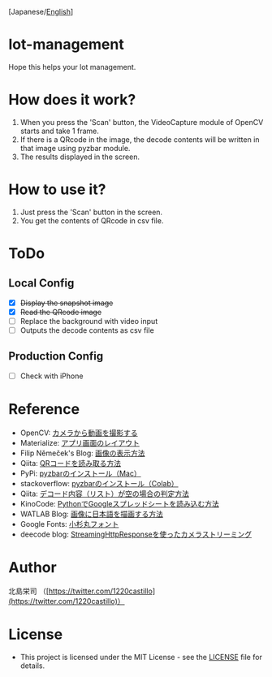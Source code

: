 [Japanese/<a href="https://github.com/ai-coach-eiji/lot-management/blob/main/README_EN.md">English</a>]

# lot-management
Hope this helps your lot management.

# How does it work?
1. When you press the 'Scan' button, the VideoCapture module of OpenCV starts and take 1 frame.
2. If there is a QRcode in the image, the decode contents will be written in that image using pyzbar module.
3. The results displayed in the screen.

# How to use it?
1. Just press the 'Scan' button in the screen.
2. You get the contents of QRcode in csv file.

# ToDo
Local Config
---
- [x] ~~Display the snapshot image~~
- [x] ~~Read the QRcode image~~
- [ ] Replace the background with video input
- [ ] Outputs the decode contents as csv file

Production Config
---
- [ ] Check with iPhone

# Reference
- OpenCV: [カメラから動画を撮影する](http://labs.eecs.tottori-u.ac.jp/sd/Member/oyamada/OpenCV/html/py_tutorials/py_gui/py_video_display/py_video_display.html)
- Materialize: [アプリ画面のレイアウト](https://materializecss.com/carousel.html)
- Filip Němeček's Blog: [画像の表示方法](https://nemecek.be/blog/8/django-how-to-send-image-file-as-part-of-response)
- Qiita: [QRコードを読み取る方法](https://qiita.com/igor-bond16/items/0dbef691a71c2e5e37d7)
- PyPi: [pyzbarのインストール（Mac）](https://pypi.org/project/pyzbar/)
- stackoverflow: [pyzbarのインストール（Colab）](https://stackoverflow.com/questions/63217735/import-pyzbar-pyzbar-unable-to-find-zbar-shared-library)
- Qiita: [デコード内容（リスト）が空の場合の判定方法](https://qiita.com/yonedaco/items/d0f65ca3dad2e085a51d)
- KinoCode: [PythonでGoogleスプレッドシートを読み込む方法](https://kino-code.com/python_spreadsheets/)
- WATLAB Blog: [画像に日本語を描画する方法](https://watlab-blog.com/2019/08/25/image-text/)
- Google Fonts: [小杉丸フォント](https://fonts.google.com/specimen/Kosugi+Maru?selection.family=Kosugi+Maru&sidebar.open=true#standard-styles)
- deecode blog: [StreamingHttpResponseを使ったカメラストリーミング](https://deecode.net/?p=382)



# Author
北島栄司 （[https://twitter.com/1220castillo](https://twitter.com/1220castillo)）

# License
- This project is licensed under the MIT License - see the [LICENSE](https://github.com/ai-coach-eiji/lot-management/blob/main/LICENSE) file for details.